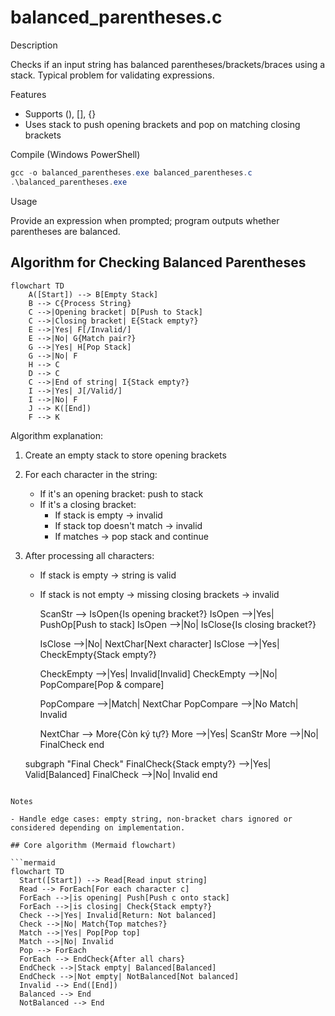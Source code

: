 # balanced_parentheses.c

Description

Checks if an input string has balanced parentheses/brackets/braces using a stack. Typical problem for validating expressions.

Features

- Supports (), [], {}
- Uses stack to push opening brackets and pop on matching closing brackets

Compile (Windows PowerShell)

```powershell
gcc -o balanced_parentheses.exe balanced_parentheses.c
.\balanced_parentheses.exe
```

Usage

Provide an expression when prompted; program outputs whether parentheses are balanced.

## Algorithm for Checking Balanced Parentheses

```mermaid
flowchart TD
    A([Start]) --> B[Empty Stack]
    B --> C{Process String}
    C -->|Opening bracket| D[Push to Stack]
    C -->|Closing bracket| E{Stack empty?}
    E -->|Yes| F[/Invalid/]
    E -->|No| G{Match pair?}
    G -->|Yes| H[Pop Stack]
    G -->|No| F
    H --> C
    D --> C
    C -->|End of string| I{Stack empty?}
    I -->|Yes| J[/Valid/]
    I -->|No| F
    J --> K([End])
    F --> K
```

Algorithm explanation:
1. Create an empty stack to store opening brackets
2. For each character in the string:
   - If it's an opening bracket: push to stack
   - If it's a closing bracket:
     * If stack is empty → invalid
     * If stack top doesn't match → invalid
     * If matches → pop stack and continue
3. After processing all characters:
   - If stack is empty → string is valid
   - If stack is not empty → missing closing brackets → invalid
        
        ScanStr --> IsOpen{Is opening bracket?}
        IsOpen -->|Yes| PushOp[Push to stack]
        IsOpen -->|No| IsClose{Is closing bracket?}
        
        IsClose -->|No| NextChar[Next character]
        IsClose -->|Yes| CheckEmpty{Stack empty?}
        
        CheckEmpty -->|Yes| Invalid[Invalid]
        CheckEmpty -->|No| PopCompare[Pop & compare]
        
        PopCompare -->|Match| NextChar
        PopCompare -->|No Match| Invalid
        
        NextChar --> More{Còn ký tự?}
        More -->|Yes| ScanStr
        More -->|No| FinalCheck
    end
    
    subgraph "Final Check"
        FinalCheck{Stack empty?} -->|Yes| Valid[Balanced]
        FinalCheck -->|No| Invalid
    end
```

Notes

- Handle edge cases: empty string, non-bracket chars ignored or considered depending on implementation.

## Core algorithm (Mermaid flowchart)

```mermaid
flowchart TD
  Start([Start]) --> Read[Read input string]
  Read --> ForEach[For each character c]
  ForEach -->|is opening| Push[Push c onto stack]
  ForEach -->|is closing| Check{Stack empty?}
  Check -->|Yes| Invalid[Return: Not balanced]
  Check -->|No| Match{Top matches?}
  Match -->|Yes| Pop[Pop top]
  Match -->|No| Invalid
  Pop --> ForEach
  ForEach --> EndCheck{After all chars}
  EndCheck -->|Stack empty| Balanced[Balanced]
  EndCheck -->|Not empty| NotBalanced[Not balanced]
  Invalid --> End([End])
  Balanced --> End
  NotBalanced --> End
```
